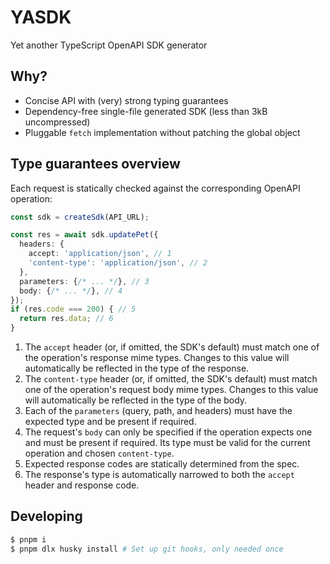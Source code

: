 # YASDK

Yet another TypeScript OpenAPI SDK generator

## Why?

+ Concise API with (very) strong typing guarantees
+ Dependency-free single-file generated SDK (less than 3kB uncompressed)
+ Pluggable `fetch` implementation without patching the global object

## Type guarantees overview

Each request is statically checked against the corresponding OpenAPI operation:

```typescript
const sdk = createSdk(API_URL);

const res = await sdk.updatePet({
  headers: {
    accept: 'application/json', // 1
    'content-type': 'application/json', // 2
  },
  parameters: {/* ... */}, // 3
  body: {/* ... */}, // 4
});
if (res.code === 200) { // 5
  return res.data; // 6
}
```

1. The `accept` header (or, if omitted, the SDK's default) must match one of the
   operation's response mime types. Changes to this value will automatically be
   reflected in the type of the response.
2. The `content-type` header (or, if omitted, the SDK's default) must match one
   of the operation's request body mime types. Changes to this value will
   automatically be reflected in the type of the body.
3. Each of the `parameters` (query, path, and headers) must have the expected
   type and be present if required.
4. The request's `body` can only be specified if the operation expects one and
   must be present if required. Its type must be valid for the current operation
   and chosen `content-type`.
5. Expected response codes are statically determined from the spec.
6. The response's type is automatically narrowed to both the `accept` header and
   response code.

## Developing

```sh
$ pnpm i
$ pnpm dlx husky install # Set up git hooks, only needed once
```
